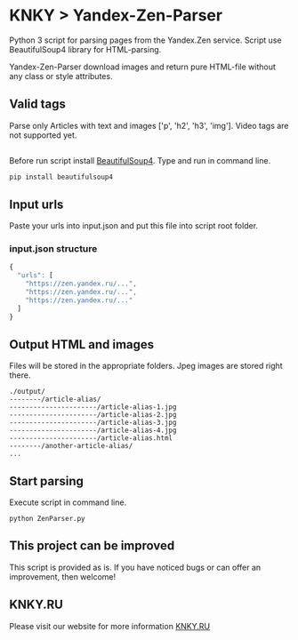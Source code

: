 # KNKY > Yandex-Zen-Parser
Python 3 script for parsing pages from the Yandex.Zen service. Script use BeautifulSoup4 library for HTML-parsing.

Yandex-Zen-Parser download images and return pure HTML-file without any class or style attributes.

## Valid tags
Parse only Articles with text and images ['p', 'h2', 'h3', 'img']. Video tags  are not supported yet.

## 
Before run script install [BeautifulSoup4](https://www.crummy.com/software/BeautifulSoup/). Type and run in command line.
```
pip install beautifulsoup4
```

## Input urls
Paste your urls into input.json and put this file into script root folder.

### input.json structure
```javascript
{
  "urls": [
    "https://zen.yandex.ru/...",
    "https://zen.yandex.ru/...",
    "https://zen.yandex.ru/..."
  ]
}
```

## Output HTML and images
Files will be stored in the appropriate folders. Jpeg images are stored right there.
```
./output/
--------/article-alias/
----------------------/article-alias-1.jpg
----------------------/article-alias-2.jpg
----------------------/article-alias-3.jpg
----------------------/article-alias-4.jpg
----------------------/article-alias.html
--------/another-article-alias/
...
```

## Start parsing
Execute script in command line.
```
python ZenParser.py
```

## This project can be improved
This script is provided as is. If you have noticed bugs or can offer an improvement, then welcome!

## KNKY.RU
Please visit our website for more information [KNKY.RU](https://knky.ru/)
